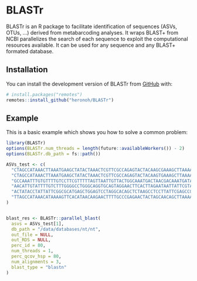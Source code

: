
# BLASTr

<!-- badges: start -->
<!-- badges: end -->

BLASTr is an R package to facilitate identification of sequences (ASVs, OTUs, ...) derived from metabarcoding analyses. It wraps BLAST+ from NCBI parallelizes the search of each sequence to exploit the computational resources available. It can be used for any sequence and any BLAST+ formated database.

## Installation

You can install the development version of BLASTr from [GitHub](https://github.com/heronoh/BLASTr) with:

``` r
# install.packages("remotes")
remotes::install_github("heronoh/BLASTr")
```

## Example

This is a basic example which shows you how to solve a common problem:

``` r
library(BLASTr)
options(BLASTr.num_threads = length(future::availableWorkers()) - 2)
options(BLASTr.db_path = fs::path())

ASVs_test <- c(
  "CTAGCCATAAACTTAAATGAAGCTATACTAAACTCGTTCGCCAGAGTACTACAAGCGAAAGCTTAAAACTCATAGGACTTGGCGGTGTTTCAGACCCAC",
  "CTAGCCATAAACTTAAATGAAGCTATACTAAACTCGTTCGCCAGAGTACTACAAGTGAAAGCTTAAAACTCATAGGACTTGGCGGTGTTTCAGACCCAC",
  "GCCAAATTTGTGTTTTGTCCTTCGTTTTTAGTTAATTGTTACTGGCAAATGACTAACGACAAATGATAAATTACTAATAC",
  "AACATTGTATTTTGTCTTTGGGGCCTGGGCAGGTGCAGTAGGAACTTCACTTAGAATAATTATTCGTACTGAGCTTGGGCATCCAGGAAGACTTATCGGGGATGATCAAATCTATAATGTAATTGTTACAGCACATGCATTTGTGATAATTTTTTTTATAGTAATACCTATTATGATT",
  "ACTATACCTATTATTCGGCGCATGAGCTGGAGTCCTAGGCACAGCTCTAAGCCTCCTTATTCGAGCCGAGCTGGGCCAGCCAGGCAACCTTCTAGGTAACGACCACATCTACAACGTTATCGTCACAGCCCATGCATTTGTAATAATCTTCTTCATAGTAATACCCATCATAATCGGAGGCTTTGGCAACTGACTAGTTCCCCTAATAATCGGTGCCCCCGATATG",
  "TTAGCCATAAACATAAAAGTTCACATAACAAGAACTTTTGCCCGAGAACTACTAGCAACAGCTTAAAACTCAAAGGACTTGGCGGTGCTTTATATCCAC"
)


blast_res <- BLASTr::parallel_blast(
  asvs = ASVs_test[1],
  db_path = "/data/databases/nt/nt",
  out_file = NULL,
  out_RDS = NULL,
  perc_id = 80,
  num_threads = 1,
  perc_qcov_hsp = 80,
  num_alignments = 3,
  blast_type = "blastn"
)

```
